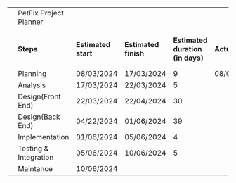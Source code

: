 |||||||||||||||
| - | - | - | - | - | - | - | - | - | - | - | - | - | - |
||PetFix Project Planner|||||||||||||
|||||||||||||||
||**Steps**|**Estimated start**|**Estimated finish**|**Estimated duration (in days)**|**Actual start**|**Actual finish**|**Actual duration (in days)**|**Notes**||||||
||Planning|08/03/2024|17/03/2024|9|08/03/2024|||||||||
||Analysis|17/03/2024|22/03/2024|5||||||||||
||Design(Front End)|22/03/2024|22/04/2024|30||||||||||
||Design(Back End)|04/22/2024|01/06/2024|39||||||||||
||Implementation|01/06/2024|05/06/2024|4||||||||||
||Testing & Integration|05/06/2024|10/06/2024|5||||||||||
||Maintance|10/06/2024||||||||||||






